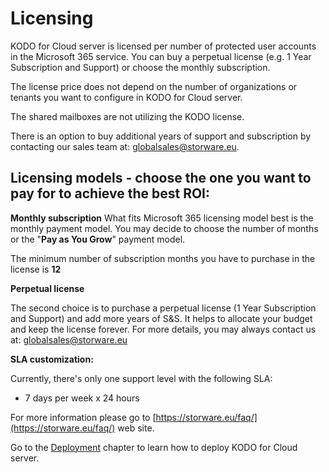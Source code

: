 # Licensing

KODO for Cloud server is licensed per number of protected user accounts in the Microsoft 365 service. You can buy a perpetual license \(e.g. 1 Year Subscription and Support\) or choose the monthly subscription.

The license price does not depend on the number of organizations or tenants you want to configure in KODO for Cloud server.

The shared mailboxes are not utilizing the KODO license.

There is an option to buy additional years of support and subscription by contacting our sales team at: [globalsales@storware.eu](mailto:globalsales@storware.eu).

## **Licensing models - choose the one you want to pay for to achieve the best ROI:** <a id="licensing-models-choose-the-one-you-want-to-pay-for-to-achieve-the-best-roi"></a>

**Monthly subscription** What fits Microsoft 365 licensing model best is the monthly payment model. You may decide to choose the number of months or the "**Pay as You Grow**" payment model.

 The minimum number of subscription months you have to purchase in the license is **12**

**Perpetual license**

The second choice is to purchase a perpetual license \(1 Year Subscription and Support\) and add more years of S&S. It helps to allocate your budget and keep the license forever. For more details, you may always contact us at: [globalsales@storware.eu](mailto:globalsales@storware.eu)​

**SLA customization:**

Currently, there's only one support level with the following SLA:

 - 7 days per week x 24 hours

For more information please go to [https://storware.eu/faq/](https://storware.eu/faq/) web site.

Go to the [Deployment](https://storware.gitbook.io/kodo-for-cloud-office365/deployment) chapter to learn how to deploy KODO for Cloud server.

